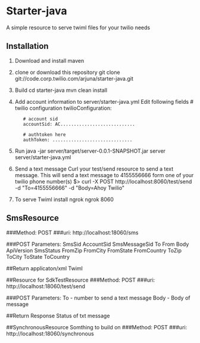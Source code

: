 
# Starter-java
A simple resource to serve twiml files for your twilio needs

## Installation
1. Download and install maven
2. clone or download this repository
    git clone git://code.corp.twilio.com/arjuna/starter-java.git
3. Build
    cd starter-java
    mvn clean install
4. Add account information to server/starter-java.yml
    Edit following fields
        # twilio configuration
        twilioConfiguration:

          # account sid
          accountSid: AC............................

          # authtoken here
          authToken: ..............................
5. Run
    java -jar server/target/server-0.0.1-SNAPSHOT.jar server server/starter-java.yml

6. Send a text message
    Curl your test/send resource to send a text message.
    This will send a text message to 4155556666 form one of your twilio phone number(s)
    $> curl -X POST http://localhost:8060/test/send -d "To=4155556666" -d "Body=Ahoy Twilio"

7. To serve Twiml
    install ngrok
    ngrok 8060

## SmsResource
###Method:
    POST
###uri:
    http://localhost:18060/sms

###POST Parameters:
    SmsSid
    AccountSid
    SmsMessageSid
    To
    From
    Body
    ApiVersion
    SmsStatus
    FromZip
    FromCity
    FromState
    FromCountry
    ToZip
    ToCity
    ToState
    ToCountry

##Return applicaton/xml
    Twiml

##Resource for SdkTestResource
###Method:
    POST
###uri:
    http://localhost:18060/test/send

###POST Parameters:
    To - number to send a text message
    Body - Body of message

##Return Response
Status of txt message

##SynchronousResource
Somthing to build on
###Method:
    POST
###uri:
    http://localhost:18060/synchronous

